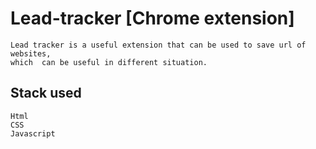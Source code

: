 # Lead-tracker [Chrome extension]

    Lead tracker is a useful extension that can be used to save url of websites,
    which  can be useful in different situation.

## Stack used

    Html
    CSS
    Javascript
